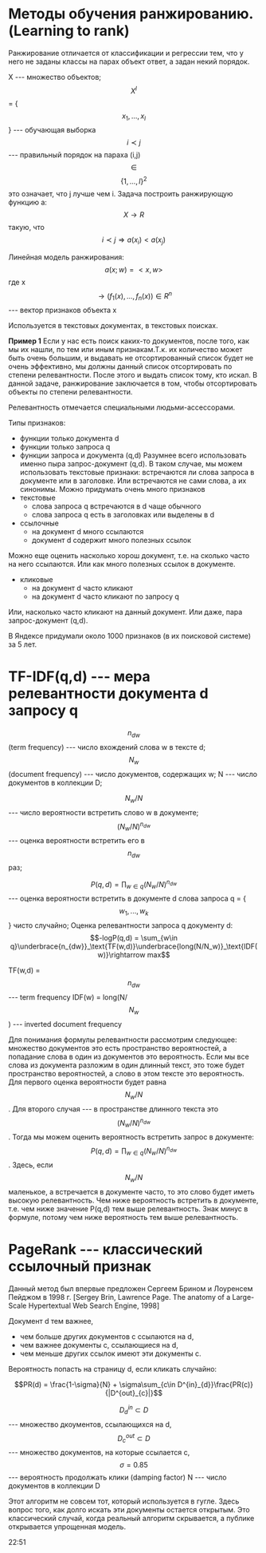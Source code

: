 # Методы обучения ранжированию. (Learning to rank)

Ранжирование отличается от классификации и регрессии тем, что у него не заданы классы на парах объект ответ, а задан некий порядок. 

X --- множество объектов;
$$X^l$$ = {$$x_1,...,x_l$$} --- обучающая выборка
$$i \prec j$$ --- правильный порядок на параха (i,j) $$\in$$ $$\{1,...,l\}^2$$
это означает, что j лучше чем i. 
Задача
построить ранжирующую функцию a: $$X\rightarrow R$$такую, что 
$$i\prec j \Rightarrow a(x_i)<a(x_j)$$

Линейная модель ранжирования:
$$a(x;w) = <x,w>$$
где x $$\rightarrow (f_1(x),...,f_n(x))\in R^n$$  --- вектор признаков объекта x

Используется в текстовых документах, в текстовых поисках. 

**Пример 1**
Если у нас есть поиск каких-то документов, после того, как мы их нашли, по тем или иным признакам.Т.к. их количество может быть очень большим, и выдавать не отсортированный список будет не очень эффективно, мы должны данный список отсортировать по степени релевантности. После этого и выдать список тому, кто искал. В данной задаче, ранжирование заключается в том, чтобы отсортировать объекты по степени релевантности. 

Релевантность отмечается специальными людьми-ассессорами. 

Типы признаков:
* функции только документа d
* функции только запроса q
* функции запроса и документа (q,d)
Разумнее всего использовать именно пыра запрос-документ (q,d). В таком случае, мы можем использовать текстовые признаки: встречаются ли слова запроса в документе или в заголовке. Или встречаются не сами слова, а их синонимы. Можно придумать очень много признаков
* текстовые
    - слова запроса q встречаются в d чаще обычного
    - слова запроса q есть в заголовках или выделены в d
* ссылочные
    - на документ d много ссылаются
    - документ d содержит много полезных ссылок

Можно еще оценить насколько хорош документ, т.е. на сколько часто на него ссылаются. Или как много полезных ссылок в документе. 

* кликовые 
    - на документ d часто кликают
    - на документ d часто кликают по запросу q

Или, насколько часто кликают на данный документ. Или даже, пара запрос-документ (q,d). 

В Яндексе придумали около 1000 признаков (в их поисковой системе) за 5 лет. 

# TF-IDF(q,d) --- мера релевантности документа d запросу q

$$n_{dw}$$ (term frequency)  --- число вхождений слова w в тексте d;
$$N_w$$ (document frequency) --- число документов, содержащих w;
N --- число документов в коллекции D;

$$N_w/N$$ --- число вероятности встретить слово w в документе;
$$(N_w/N)^{n_{dw}}$$ --- оценка вероятности встретить его в $$n_{dw}$$ раз;

$$P(q,d) = \prod_{w\in q}(N_w/N)^{n_{dw}}$$ --- оценка вероятности встретить в документе d слова запроса q = {$$w_1,...,w_k$$} чисто случайно;
Оценка релевантности запроса q документу d:
$$-logP(q,d) = \sum_{w\in q}\underbrace{n_{dw}}_\text{TF(w,d)}\underbrace{long(N/N_w)}_\text{IDF(w)}\rightarrow max$$

TF(w,d) = $$n_{dw}$$ --- term frequency
IDF(w) = long(N/$$N_w$$) --- inverted document frequency

Для понимания формулы релевантности рассмотрим следующее: множество документов это есть пространство вероятностей, а попадание слова в один из документов это вероятность. Если мы все слова из документа разложим в один длинный текст, это тоже будет пространство вероятностей, а слово в этом тексте это вероятность. Для первого оценка вероятности будет равна $$N_w/N$$. Для второго случая --- в пространстве длинного текста это $$(N_w/N)^{n_{dw}}$$. Тогда мы можем оценить вероятность встретить запрос в документе:
$$P(q,d) = \prod_{w\in q}(N_w/N)^{n_{dw}}$$. Здесь, если $$N_w/N$$ маленькое, а встречается в документе часто, то это слово будет иметь высокую релевантность. Чем ниже вероятность встретить в документе, т.е. чем ниже значение P(q,d) тем выше релевантность. 
Знак минус в формуле, потому чем ниже вероятность тем выше релевантность. 

# PageRank --- классический ссылочный признак
Данный метод был впервые предложен Сергеем Брином и Лоуренсем Пейджом в 1998 г. [Sergey Brin, Lawrence Page. The anatomy of a Large-Scale Hypertextual Web Search Engine, 1998]

Документ d тем важнее,
- чем больше других документов c ссылаются на d,
- чем важнее документы c, ссылающиеся на d,
- чем меньше других ссылок имеют эти документы c.

Вероятность попасть на страницу d, если кликать случайно:

$$PR(d) = \frac{1-\sigma}{N} + \sigma\sum_{c\in D^{in}_{d}}\frac{PR(c)}{|D^{out}_{c}|}$$

$$D^{in}_{d}\subset D$$ --- множество дкоументов, ссылающихся на d,
$$D^{out}_{c}\subset D$$ --- множество документов, на которые ссылается c, 
$$\sigma = 0.85$$ --- вероятность продолжать клики (damping factor)
N --- число документов в коллекции D

Этот алгоритм не совсем тот, который используется в гугле. Здесь вопрос того, как долго искать эти документы остается открытым. Это классический случай, когда реальный алгоритм скрывается, а публике открывается упрощенная модель. 

22:51
